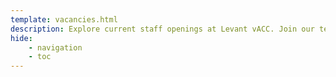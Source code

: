 ```yaml
---
template: vacancies.html
description: Explore current staff openings at Levant vACC. Join our team and help shape the future of virtual air traffic control in the Levant region.
hide:
    - navigation
    - toc
---
```


